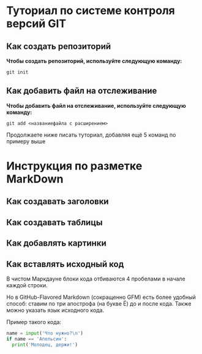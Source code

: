 # Туториал по системе контроля версий GIT

## Как создать репозиторий

**Чтобы создать репозиторий, используйте следующую команду:**

```
git init
```

## Как добавить файл на отслеживание

**Чтобы добавить файл на отслеживание, используйте следующую команду:**

```
git add <названиефайла с расширением>
```

Продолжаете ниже писать туториал, добавляя
ещё 5 команд по примеру выше


# Инструкция по разметке MarkDown

## Как создавать заголовки


## Как создавать таблицы


## Как добавлять картинки


## Как вставлять исходный код

В чистом Маркдауне блоки кода отбиваются 4 пробелами в
начале каждой строки.

Но в GitHub-Flavored Markdown (сокращенно GFM) есть
более удобный способ: ставим по три апострофа (на букве
Ё) до и после кода. Также можно указать язык исходного
кода. 

Пример такого кода:

```python
name = input('Что нужно?\n')
if name == 'Апельсин':
  print('Молодец, держи!')
```